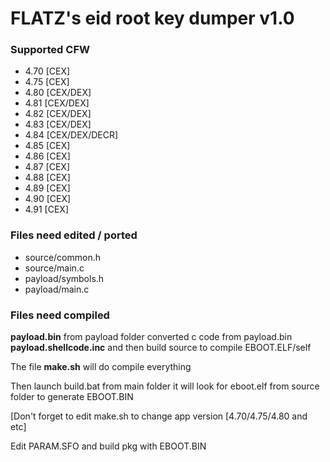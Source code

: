 # FLATZ's eid root key dumper v1.0

### Supported CFW

* 4.70 [CEX] 
* 4.75 [CEX] 
* 4.80 [CEX/DEX] 
* 4.81 [CEX/DEX]
* 4.82 [CEX/DEX]
* 4.83 [CEX/DEX]
* 4.84 [CEX/DEX/DECR]
* 4.85 [CEX]
* 4.86 [CEX]
* 4.87 [CEX]
* 4.88 [CEX]
* 4.89 [CEX]
* 4.90 [CEX]
* 4.91 [CEX]

### Files need edited / ported 

* source/common.h 
* source/main.c 
* payload/symbols.h 
* payload/main.c

### Files need compiled

**payload.bin** from payload folder converted c code from payload.bin **payload.shellcode.inc** and then build source to compile EBOOT.ELF/self

The file **make.sh** will do compile everything

Then launch build.bat from main folder it will look for eboot.elf from source folder to generate EBOOT.BIN

[Don't forget to edit make.sh to change app version [4.70/4.75/4.80 and etc]

Edit PARAM.SFO and build pkg with EBOOT.BIN